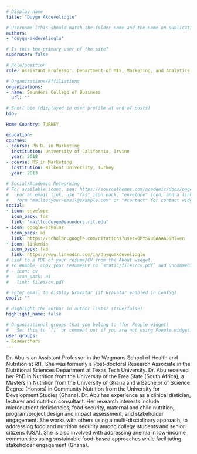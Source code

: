 ```yaml
---
# Display name
title: "Duygu Akdevelioglu"

# Username (this should match the folder name and the name on publications)
authors:
- "duygu-akdevelioglu"

# Is this the primary user of the site?
superuser: false

# Role/position
role: Assistant Professor. Department of MIS, Marketing, and Analytics

# Organizations/Affiliations
organizations:
- name: Saunders College of Business
  url: ""

# Short bio (displayed in user profile at end of posts)
bio:

Home Country: TURKEY

education:
courses:
- course: Ph.D. in Marketing
  institution: University of California, Irvine
  year: 2018
- course: MS in Marketing
  institution: Bilkent University, Turkey
  year: 2013

# Social/Academic Networking
# For available icons, see: https://sourcethemes.com/academic/docs/page-builder/#icons
#   For an email link, use "fas" icon pack, "envelope" icon, and a link in the
#   form "mailto:your-email@example.com" or "#contact" for contact widget.
social:
- icon: envelope
  icon_pack: fas
  link: 'mailto:duygu@saunders.rit.edu'
- icon: google-scholar
  icon_pack: ai
  link: https://scholar.google.com/citations?user=QMYSvuQAAAAJ&hl=en
- icon: linkedin
  icon_pack: fab
  link: https://www.linkedin.com/in/duyguakdevelioglu
# Link to a PDF of your resume/CV from the About widget.
# To enable, copy your resume/CV to `static/files/cv.pdf` and uncomment the lines below.
# - icon: cv
#   icon_pack: ai
#   link: files/cv.pdf

# Enter email to display Gravatar (if Gravatar enabled in Config)
email: ""

# Highlight the author in author lists? (true/false)
highlight_name: false

# Organizational groups that you belong to (for People widget)
#   Set this to `[]` or comment out if you are not using People widget.
user_groups:
- Researchers
---
```


Dr. Abu is an Assistant Professor in the Wegmans School of Health and Nutrition at RIT. She was formerly a Post-doctoral Research Associate in the Nutritional Sciences Department at Texas Tech University. Dr. Abu received her PhD in Nutrition from the University of the Free State (South Africa), a Masters in Nutrition from the University of Ghana and a Bachelor of Science Degree (Honors) in Community Nutrition from the University for Development Studies (Ghana).
Dr. Abu has experience as a clinical dietician, lecturer and nutrition consultant. Her research interests include micronutrient deficiencies, food security, maternal and child nutrition, program/project design and impact assessment, and stakeholder engagement. She works with others using a multi-disciplinary approach, to addressing food and nutrition security among college students and senior citizens (USA). She is also involved with addressing anemia in low-income communities using sustainable food-based approaches while facilitating stakeholder engagement (Ghana).
